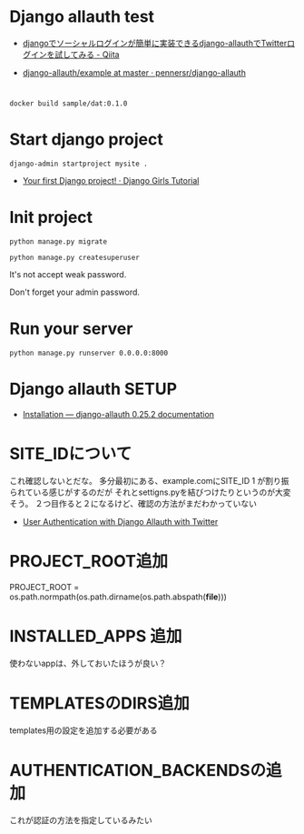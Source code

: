 Django allauth test
===================


* [djangoでソーシャルログインが簡単に実装できるdjango-allauthでTwitterログインを試してみる - Qiita](http://qiita.com/ariarijp/items/2d63e4fe69be3b64998d)


* [django-allauth/example at master · pennersr/django-allauth](https://github.com/pennersr/django-allauth/tree/master/example)


#

```
docker build sample/dat:0.1.0
```

# Start django project

```
django-admin startproject mysite .
```

* [Your first Django project! · Django Girls Tutorial](http://tutorial.djangogirls.org/en/django_start_project/)

# Init project

```
python manage.py migrate
```

```
python manage.py createsuperuser
```

It's not accept weak password.

Don't forget your admin password.


# Run your server

```
python manage.py runserver 0.0.0.0:8000
```


# Django allauth SETUP

* [Installation — django-allauth 0.25.2 documentation](http://django-allauth.readthedocs.io/en/latest/installation.html)


# SITE_IDについて

これ確認しないとだな。
多分最初にある、example.comにSITE_ID 1 が割り振られている感じがするのだが
それとsettigns.pyを結びつけたりというのが大変そう。
２つ目作ると２になるけど、確認の方法がまだわかっていない

* [User Authentication with Django Allauth with Twitter](http://www.marinamele.com/user-authentication-with-twitter-using-django-allauth)

# PROJECT_ROOT追加

PROJECT_ROOT = os.path.normpath(os.path.dirname(os.path.abspath(__file__)))

# INSTALLED_APPS 追加

使わないappは、外しておいたほうが良い？

# TEMPLATESのDIRS追加

templates用の設定を追加する必要がある

# AUTHENTICATION_BACKENDSの追加

これが認証の方法を指定しているみたい
